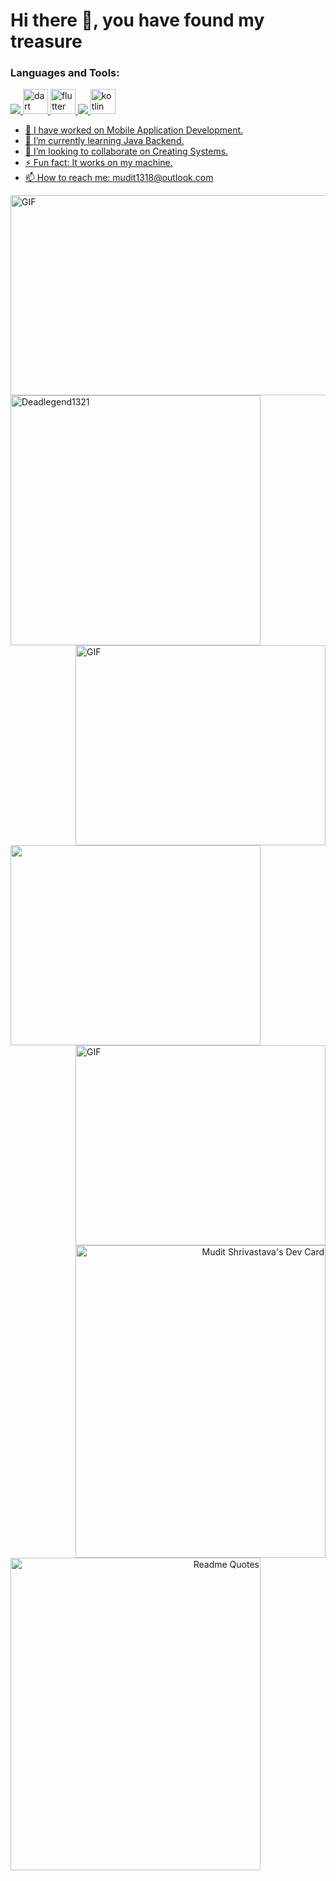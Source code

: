# Hi there 👋, you have found my treasure 


<h3 align="left">Languages and Tools:</h3>
<p align="left">      <a href="https://developer.android.com" target="_blank">       <img src="https://www.vectorlogo.zone/logos/android/android-icon.svg"/>                               </a>   <a href="https://dart.dev" target="_blank"> <img src="https://www.vectorlogo.zone/logos/dartlang/dartlang-icon.svg" alt="dart" width="40" height="40"/>        </a>        <a href="https://flutter.dev" target="_blank"> <img src="https://www.vectorlogo.zone/logos/flutterio/flutterio-icon.svg" alt="flutter" width="40" height="40"/>       </a>                                          <a href="https://www.java.com" target="_blank"> <img src="https://www.vectorlogo.zone/logos/java/java-icon.svg"/>      </a>    <a href="https://kotlinlang.org" target="_blank"> <img src="https://www.vectorlogo.zone/logos/kotlinlang/kotlinlang-icon.svg" alt="kotlin" width="40" height="40"/>     </p>

- 🔭 I have worked on Mobile Application Development.
- 🌱 I’m currently learning Java Backend.
- 👯 I’m looking to collaborate on Creating Systems.
- ⚡ Fun fact: It works on my machine.
- 📫 How to reach me: mudit1318@outlook.com
 <img align="right" alt="GIF" src="https://github.com/Deadlegend1321/Uber-Driver/assets/51445048/833c6bd9-4df2-47c2-838c-4a22857bace2" width="600" height="320" />
  

 
 

    
    
 <p align="left"> <img src="https://github-readme-stats-sigma-five.vercel.app/api?username=Deadlegend1321&show_icons=true&amp;show=reviews,discussions_started,discussions_answered,prs_merged,prs_merged_percentage&cache_seconds=86400&theme=tokyonight" alt="Deadlegend1321" width="400" height="400" /> <img align="right" alt="GIF" src="https://github.com/Deadlegend1321/Uber-Driver/assets/51445048/07b60968-f636-4afa-8998-f0c7dc0f42cb" width="400" height="320" />
  
<p align="left"> <img src="https://github.com/Deadlegend1321/Deadlegend1321/assets/51445048/39b61197-7521-4c23-bbe4-45086b9b920f" width="400" height="320"/> <img align="right" alt="GIF" src="https://github-readme-stats-sigma-five.vercel.app/api/top-langs/?username=Deadlegend1321" width="400" height="320" />



<p align="right"> <a href="https://app.daily.dev/Mudit1321"><img src="https://api.daily.dev/devcards/61b6854da6b54c1bb215917c479ed6aa.png?r=05h"  width="400" height="500" alt="Mudit Shrivastava's Dev Card"/> <img align="left" alt="Readme Quotes" src="https://github-readme-stats.vercel.app/api/wakatime?username=DeadLegend" width="400" height="500" />    </a>
 
 
 
<!--
**Deadlegend1321/Deadlegend1321** is a ✨ _special_ ✨ repository because its `README.md` (this file) appears on your GitHub profile.
![Harlok's WakaTime stats](https://github-readme-stats.vercel.app/api/wakatime?username=DeadLegend)


- 🔭 I’m currently working on Flutter
- 🌱 I’m currently learning ...
- 👯 I’m looking to collaborate on ...
- 🤔 I’m looking for help with ...
- 💬 Ask me about ...
- 📫 How to reach me: ...
- 😄 Pronouns: ...
- ⚡ Fun fact: ...
-->
